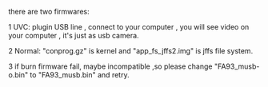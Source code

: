 there are two firmwares:

1 UVC: plugin USB line , connect to your computer , you will see video on your computer , it's just as usb camera.

2 Normal: "conprog.gz" is kernel  and "app_fs_jffs2.img" is jffs file system.

3 if burn firmware fail, maybe incompatible ,so please change "FA93_musb-o.bin" to "FA93_musb.bin" and retry.
 
